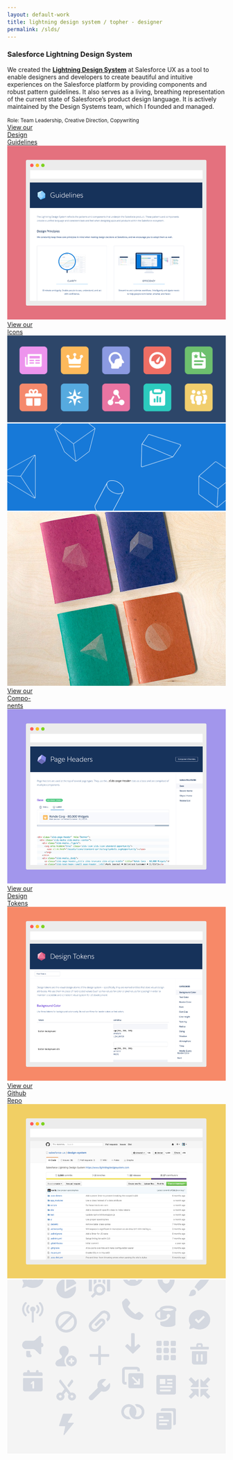 ```yaml
---
layout: default-work
title: lightning design system / topher - designer
permalink: /slds/
---
```


<section class="mw-100 mw8-ns center ph5-l ph4 z-1 relative mb4 mb5-ns mt6 mt0-ns">
  <h3 class="ml0 mv0 lh-title"><b class="serif fw5 f2">Salesforce Lightning Design System</b></h3>
  <p class="f4 mh0 lh-copy mt2 mb3">
    We created the <a href="http://lightningdesignsystem.com" class="olive highlight"><b class="fw6">Lightning Design System</b></a> at Salesforce UX as a tool to enable designers and developers to create beautiful and intuitive experiences on the Salesforce platform by providing components and robust pattern guidelines. It also serves as a living, breathing representation of the current state of Salesforce’s product design language. It is actively maintained by the Design Systems team, which I founded and managed.
  </p>
  <small class="f5 fw7 mh0 ttu tracked silver mt0 lh-copy">Role: Team Leadership, Creative Direction, Copywriting</small>
</section>

<section class="mw-100 mw9 center pa0 relative grid mb0">
  <div class="w-50-l w-100 grid-item load-one hide-child">
    <div class="w-100 h-100 bg-near-white-90 absolute child">
      <a href="http://lightningdesignsystem.com/guidelines/overview/" class="dib pa4 dark-gray f2 f-4-m f-5-l fw6 absolute absolute--fill v-btm">View our<br> Design<br> Guidelines</a>
    </div>
    <img src="/assets/work/slds/screenshot-guidelines.jpg" alt="design system guidelines" class="mw-100">
  </div>
  <div class="w-50-l w-100 grid-item load-two hide-child">
    <div class="w-100 h-100 bg-near-white-90 absolute child">
      <a href="http://lightningdesignsystem.com/icons/" class="dib pa4 dark-gray f2 f-4-ns fw6 absolute absolute--fill v-btm">View our<br> Icons</a>
    </div>
    <img src="/assets/work/slds/icon-set.png" alt="icon family" class="mw-100">
  </div>
  <div class="w-50-l w-100 grid-item load-three relative">
    <img src="/assets/work/slds/shapes.png" alt="shapes" class="mw-100">
  </div>
  <div class="w-33-l w-50-m w-100 grid-item load-four">
    <img src="/assets/work/slds/scout-books.jpg" alt="scout books" class="mw-100">
  </div>
  <div class="w-33-l w-50-m w-100 grid-item load-five hide-child">
    <div class="w-100 h-100 bg-near-white-90 absolute child">
      <a href="http://lightningdesignsystem.com/components/activity-timeline/" class="dib pa4 dark-gray f2 f-4-ns fw6 absolute absolute--fill v-btm">View our<br> Compo-<br>nents</a>
    </div>
    <img src="/assets/work/slds/screenshot-page-headers.jpg" alt="page header component" class="mw-100">
  </div>
  <div class="w-33-l w-50-m w-100 grid-item load-six hide-child">
    <div class="w-100 h-100 bg-near-white-90 absolute child">
      <a href="http://lightningdesignsystem.com/tokens/" class="dib pa4 dark-gray f2 f-4-ns fw6 absolute absolute--fill v-btm">View our<br> Design<br> Tokens</a>
    </div>
    <img src="/assets/work/slds/screenshot-tokens.jpg" alt="design tokens" class="mw-100">
  </div>
  <div class="w-50-ns w-100 grid-item load-seven hide-child">
    <div class="w-100 h-100 bg-near-white-90 absolute child">
      <a href="https://github.com/salesforce-ux/design-system" class="dib pa4 dark-gray f2 f-4-m f-5-l fw6 absolute absolute--fill v-btm">View our<br> Github<br> Repo</a>
    </div>
    <img src="/assets/work/slds/screenshot-github.jpg" alt="github" class="mw-100">
  </div>
  <div class="w-50 w-100-m dn dib-ns grid-item load-eight">
    <img src="/assets/work/slds/utility-icons.png" alt="utility icon family" class="mw-100">
  </div>
</section>